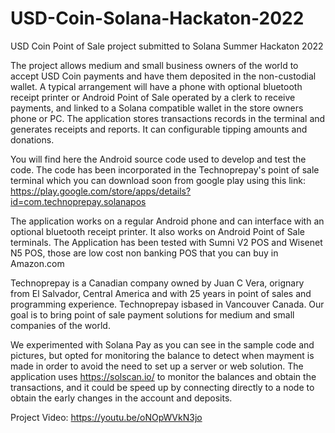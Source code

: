 # USD-Coin-Solana-Hackaton-2022
USD Coin Point of Sale project submitted to Solana Summer Hackaton 2022

The project allows medium and small business owners of the world to
accept USD Coin payments and have them deposited in the non-custodial wallet.
A typical arrangement will have a phone with optional bluetooth receipt 
printer or Android Point of Sale operated by a clerk to receive payments,
and linked to a Solana compatible wallet in the store owners phone or PC.
The application stores transactions records in the terminal and generates
receipts and reports. It can configurable tipping amounts and donations.

You will find here the Android source code used to develop and test the code.
The code has been incorporated in the Technoprepay's point of sale terminal
which you can download soon from google play using this link:
https://play.google.com/store/apps/details?id=com.technoprepay.solanapos

The application works on a regular Android phone and can interface with an optional
bluetooth receipt printer. It also works on Android Point of Sale terminals.
The Application has been tested with Sumni V2 POS and Wisenet N5 POS, those are
low cost non banking POS that you can buy in Amazon.com

Technoprepay is a Canadian company owned by Juan C Vera, orignary from El Salvador,
Central America and with 25 years in point of sales and programming experience.
Technoprepay isbased in Vancouver Canada. 
Our goal is to bring point of sale payment solutions for medium and small companies
of the world.

We experimented with Solana Pay as you can see in the sample code and pictures,
but opted for monitoring the balance to detect when mayment is made in order
to avoid the need to set up a server or web solution. The application uses
https://solscan.io/ to monitor the balances and obtain the transactions, and
it could be speed up by connecting directly to a node to obtain the early
changes in the account and deposits.

Project Video:
https://youtu.be/oNOpWVkN3jo




